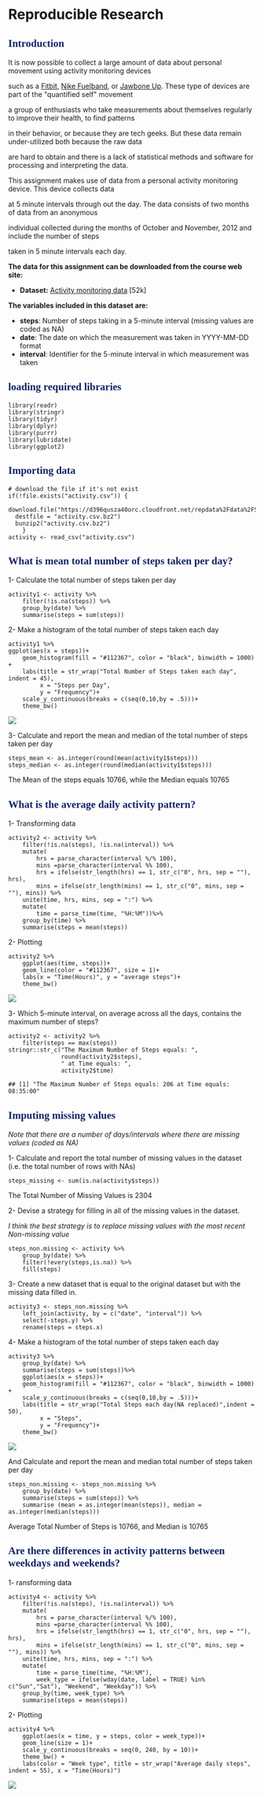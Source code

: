 Reproducible Research
=====================

<font color = "#112467" face = Times New Roman>Introduction</font>
------------------------------------------------------------------

It is now possible to collect a large amount of data about personal
movement using activity monitoring devices

such as a [Fitbit](http://www.fitbit.com/), [Nike
Fuelband](http://www.nike.com/us/en_us/c/nikeplus-fuelband), or [Jawbone
Up](https://jawbone.com/up). These type of devices are part of the
"quantified self" movement

a group of enthusiasts who take measurements about themselves regularly
to improve their health, to find patterns

in their behavior, or because they are tech geeks. But these data remain
under-utilized both because the raw data

are hard to obtain and there is a lack of statistical methods and
software for processing and interpreting the data.

This assignment makes use of data from a personal activity monitoring
device. This device collects data

at 5 minute intervals through out the day. The data consists of two
months of data from an anonymous

individual collected during the months of October and November, 2012 and
include the number of steps

taken in 5 minute intervals each day.

**The data for this assignment can be downloaded from the course web
site:**

-   **Dataset:** [Activity monitoring
    data](https://d396qusza40orc.cloudfront.net/repdata%2Fdata%2Factivity.zip)
    \[52k\]

**The variables included in this dataset are:**

-   **steps**: Number of steps taking in a 5-minute interval (missing
    values are coded as NA)  
-   **date**: The date on which the measurement was taken in YYYY-MM-DD
    format  
-   **interval**: Identifier for the 5-minute interval in which
    measurement was taken

<font color = "#112467" face = Times New Roman>loading required libraries</font>
--------------------------------------------------------------------------------

    library(readr)
    library(stringr)
    library(tidyr)
    library(dplyr)
    library(purrr)
    library(lubridate)
    library(ggplot2)

<font color = "#112467" face = Times New Roman>Importing data</font>
--------------------------------------------------------------------

    # download the file if it's not exist
    if(!file.exists("activity.csv")) {
      download.file("https://d396qusza40orc.cloudfront.net/repdata%2Fdata%2FStormData.csv.bz2",
      destfile = "activity.csv.bz2")
      bunzip2("activity.csv.bz2")
        }
    activity <- read_csv("activity.csv")

<font color = "#112467" face = Times New Roman>What is mean total number of steps taken per day?</font>
-------------------------------------------------------------------------------------------------------

1- Calculate the total number of steps taken per day

    activity1 <- activity %>%
        filter(!is.na(steps)) %>%
        group_by(date) %>%
        summarise(steps = sum(steps))

2- Make a histogram of the total number of steps taken each day

    activity1 %>%
    ggplot(aes(x = steps))+ 
        geom_histogram(fill = "#112367", color = "black", binwidth = 1000) + 
        labs(title = str_wrap("Total Number of Steps taken each day", indent = 45),
             x = "Steps per Day", 
             y = "Frequency")+
        scale_y_continuous(breaks = c(seq(0,10,by = .5)))+
        theme_bw()

![](figs/steps%20by%20day-1.png)

3- Calculate and report the mean and median of the total number of steps
taken per day

    steps_mean <- as.integer(round(mean(activity1$steps)))
    steps_median <- as.integer(round(median(activity1$steps)))

The Mean of the steps equals 10766, while the Median equals 10765

<font color = "#112467" face = Times New Roman>What is the average daily activity pattern?</font>
-------------------------------------------------------------------------------------------------

1- Transforming data

    activity2 <- activity %>%
        filter(!is.na(steps), !is.na(interval)) %>%
        mutate(
            hrs = parse_character(interval %/% 100),
            mins =parse_character(interval %% 100),
            hrs = ifelse(str_length(hrs) == 1, str_c("0", hrs, sep = ""), hrs),
            mins = ifelse(str_length(mins) == 1, str_c("0", mins, sep = ""), mins)) %>%
        unite(time, hrs, mins, sep = ":") %>%
        mutate(
            time = parse_time(time, "%H:%M"))%>%
        group_by(time) %>%
        summarise(steps = mean(steps))

2- Plotting

    activity2 %>%
        ggplot(aes(time, steps))+
        geom_line(color = "#112367", size = 1)+
        labs(x = "Time(Hours)", y = "average steps")+
        theme_bw()

![](figs/Avg%20daily%20activity-1.png)

3- Which 5-minute interval, on average across all the days, contains the
maximum number of steps?

    activity2 <- activity2 %>% 
        filter(steps == max(steps)) 
    stringr::str_c("The Maximum Number of Steps equals: ", 
                   round(activity2$steps),
                   " at Time equals: ",
                   activity2$time)

    ## [1] "The Maximum Number of Steps equals: 206 at Time equals: 08:35:00"

<font color = "#112467" face = Times New Roman>Imputing missing values</font>
-----------------------------------------------------------------------------

*Note that there are a number of days/intervals where there are missing
values (coded as NA)*

1- Calculate and report the total number of missing values in the
dataset (i.e. the total number of rows with NAs)

    steps_missing <- sum(is.na(activity$steps))

The Total Number of Missing Values is 2304

2- Devise a strategy for filling in all of the missing values in the
dataset.

*I think the best strategy is to replace missing values with the most
recent Non-missing value*

    steps_non.missing <- activity %>%
        group_by(date) %>%
        filter(!every(steps,is.na)) %>%
        fill(steps)

3- Create a new dataset that is equal to the original dataset but with
the missing data filled in.

    activity3 <- steps_non.missing %>%
        left_join(activity, by = c("date", "interval")) %>%
        select(-steps.y) %>%
        rename(steps = steps.x)

4- Make a histogram of the total number of steps taken each day

    activity3 %>%
        group_by(date) %>%
        summarise(steps = sum(steps))%>%
        ggplot(aes(x = steps))+ 
        geom_histogram(fill = "#112367", color = "black", binwidth = 1000) + 
        scale_y_continuous(breaks = c(seq(0,10,by = .5)))+
        labs(title = str_wrap("Total Steps each day(NA replaced)",indent = 50),
             x = "Steps", 
             y = "Frequency")+
        theme_bw()

![](figs/steps%20Non-missing-1.png)

And Calculate and report the mean and median total number of steps taken
per day

    steps_non.missing <- steps_non.missing %>%
        group_by(date) %>%
        summarise(steps = sum(steps)) %>%
        summarise (mean = as.integer(mean(steps)), median = as.integer(median(steps)))

Average Total Number of Steps is 10766, and Median is 10765

<font color = "#112467" face = Times New Roman>Are there differences in activity patterns between weekdays and weekends?</font>
-------------------------------------------------------------------------------------------------------------------------------

1- ransforming data

    activity4 <- activity %>%
        filter(!is.na(steps), !is.na(interval)) %>%
        mutate(
            hrs = parse_character(interval %/% 100),
            mins =parse_character(interval %% 100),
            hrs = ifelse(str_length(hrs) == 1, str_c("0", hrs, sep = ""), hrs),
            mins = ifelse(str_length(mins) == 1, str_c("0", mins, sep = ""), mins)) %>%
        unite(time, hrs, mins, sep = ":") %>%
        mutate(
            time = parse_time(time, "%H:%M"),
            week_type = ifelse(wday(date, label = TRUE) %in% c("Sun","Sat"), "Weekend", "Weekday")) %>%
        group_by(time, week_type) %>%
        summarise(steps = mean(steps))

2- Plotting

    activity4 %>%
        ggplot(aes(x = time, y = steps, color = week_type))+
        geom_line(size = 1)+
        scale_y_continuous(breaks = seq(0, 240, by = 10))+
        theme_bw() +
        labs(color = "Week type", title = str_wrap("Average daily steps", indent = 55), x = "Time(Hours)")

![](figs/activity%20by%20weektype-1.png)
